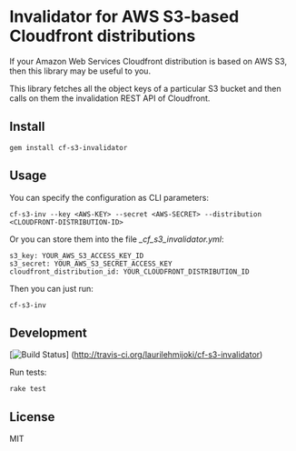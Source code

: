 # Invalidator for AWS S3-based Cloudfront distributions

If your Amazon Web Services Cloudfront distribution is based on AWS S3, then
this library may be useful to you.

This library fetches all the object keys of a particular S3 bucket and then
calls on them the invalidation REST API of Cloudfront.

## Install

`gem install cf-s3-invalidator`

## Usage

You can specify the configuration as CLI parameters:

`cf-s3-inv --key <AWS-KEY> --secret <AWS-SECRET> --distribution <CLOUDFRONT-DISTRIBUTION-ID>`

Or you can store them into the file *_cf_s3_invalidator.yml*:

    s3_key: YOUR_AWS_S3_ACCESS_KEY_ID
    s3_secret: YOUR_AWS_S3_SECRET_ACCESS_KEY
    cloudfront_distribution_id: YOUR_CLOUDFRONT_DISTRIBUTION_ID

Then you can just run:

`cf-s3-inv`

## Development

[![Build Status](https://secure.travis-ci.org/laurilehmijoki/cf-s3-invalidator.png)]
(http://travis-ci.org/laurilehmijoki/cf-s3-invalidator)

Run tests:

`rake test`

## License

MIT
